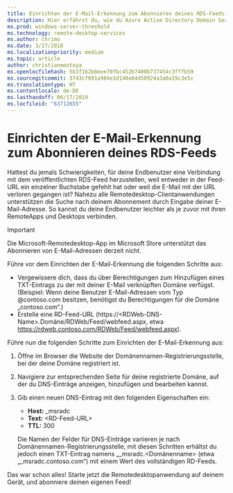 ```yaml
---
title: Einrichten der E-Mail-Erkennung zum Abonnieren deines RDS-Feeds
description: Hier erfährst du, wie du Azure Active Directory Domain Services in deine RDS-Bereitstellung integrierst.
ms.prod: windows-server-threshold
ms.technology: remote-desktop-services
ms.author: chrimo
ms.date: 3/27/2018
ms.localizationpriority: medium
ms.topic: article
author: christianmontoya
ms.openlocfilehash: 5b3f162b8eee70fbc452b7400b737454c3fffb59
ms.sourcegitcommit: 3743cf691a984e1d140a04d50924a3a0a19c3e5c
ms.translationtype: HT
ms.contentlocale: de-DE
ms.lasthandoff: 06/17/2019
ms.locfileid: "63712655"
---
```

# <a name="set-up-email-discovery-to-subscribe-to-your-rds-feed"></a>Einrichten der E-Mail-Erkennung zum Abonnieren deines RDS-Feeds

Hattest du jemals Schwierigkeiten, für deine Endbenutzer eine Verbindung mit dem veröffentlichten RDS-Feed herzustellen, weil entweder in der Feed-URL ein einzelner Buchstabe gefehlt hat oder weil die E-Mail mit der URL verloren gegangen ist? Nahezu alle Remotedesktop-Clientanwendungen unterstützen die Suche nach deinem Abonnement durch Eingabe deiner E-Mail-Adresse. So kannst du deine Endbenutzer leichter als je zuvor mit ihren RemoteApps und Desktops verbinden.

>[!IMPORTANT]
>Die Microsoft-Remotedesktop-App im Microsoft Store unterstützt das Abonnieren von E-Mail-Adressen derzeit nicht.

Führe vor dem Einrichten der E-Mail-Erkennung die folgenden Schritte aus:

- Vergewissere dich, dass du über Berechtigungen zum Hinzufügen eines TXT-Eintrags zu der mit deiner E-Mail verknüpften Domäne verfügst. (Beispiel: Wenn deine Benutzer E-Mail-Adressen vom Typ @contoso.com besitzen, benötigst du Berechtigungen für die Domäne „contoso.com“.)
- Erstelle eine RD-Feed-URL (https://\<RDWeb-DNS-Name\>.Domäne/RDWeb/Feed/webfeed.aspx, etwa https://rdweb.contoso.com/RDWeb/Feed/webfeed.aspx).

Führe nun die folgenden Schritte zum Einrichten der E-Mail-Erkennung aus:

1. Öffne im Browser die Website der Domänennamen-Registrierungsstelle, bei der deine Domäne registriert ist.
2. Navigiere zur entsprechenden Seite für deine registrierte Domäne, auf der du DNS-Einträge anzeigen, hinzufügen und bearbeiten kannst.
3. Gib einen neuen DNS-Eintrag mit den folgenden Eigenschaften ein:
   - **Host:** _msradc
   - **Text:** \<RD-Feed-URL\>
   - **TTL:** 300

   Die Namen der Felder für DNS-Einträge variieren je nach Domänennamen-Registrierungsstelle, mit diesen Schritten erhältst du jedoch einen TXT-Eintrag namens „_msradc.\<Domänenname\> (etwa „_msradc.contoso.com“) mit einem Wert des vollständigen RD-Feeds.

Das war schon alles! Starte jetzt die Remotedesktopanwendung auf deinem Gerät, und abonniere deinen eigenen Feed!